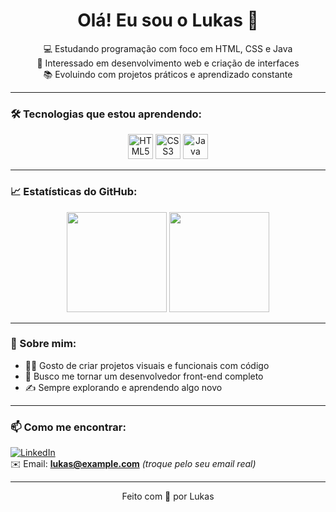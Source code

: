 <h1 align="center">Olá! Eu sou o Lukas 👋</h1>

<p align="center">
  💻 Estudando programação com foco em HTML, CSS e Java<br>
  🌱 Interessado em desenvolvimento web e criação de interfaces<br>
  📚 Evoluindo com projetos práticos e aprendizado constante<br>
</p>

---

### 🛠️ Tecnologias que estou aprendendo:

<div align="center">
  <img src="https://cdn.jsdelivr.net/gh/devicons/devicon/icons/html5/html5-original.svg" width="40px" alt="HTML5"/>
  <img src="https://cdn.jsdelivr.net/gh/devicons/devicon/icons/css3/css3-original.svg" width="40px" alt="CSS3"/>
  <img src="https://cdn.jsdelivr.net/gh/devicons/devicon/icons/java/java-original.svg" width="40px" alt="Java"/>
</div>

---

### 📈 Estatísticas do GitHub:

<div align="center">
  <img height="160em" src="https://github-readme-stats.vercel.app/api?username=LukasMatheus&show_icons=true&theme=tokyonight"/>
  <img height="160em" src="https://github-readme-stats.vercel.app/api/top-langs/?username=LukasMatheus&layout=compact&theme=tokyonight"/>
</div>

---

### 💬 Sobre mim:

- 👨‍💻 Gosto de criar projetos visuais e funcionais com código  
- 🚀 Busco me tornar um desenvolvedor front-end completo  
- ✍️ Sempre explorando e aprendendo algo novo

---

### 📫 Como me encontrar:

[![LinkedIn](https://img.shields.io/badge/LinkedIn-blue?style=flat&logo=linkedin&labelColor=blue)](https://www.linkedin.com)  
✉️ Email: **lukas@example.com** _(troque pelo seu email real)_

---

<p align="center">Feito com 💙 por Lukas</p>

